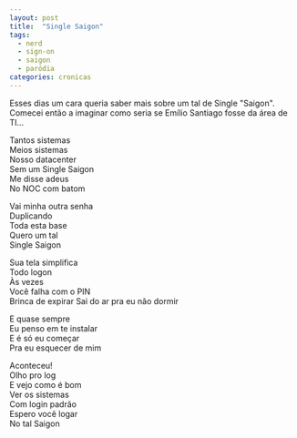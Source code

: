 ```yaml
---
layout: post
title:  "Single Saigon"
tags:
  - nerd
  - sign-on
  - saigon
  - paródia
categories: cronicas
---
```


Esses dias um cara queria saber mais sobre um tal de Single "Saigon". Comecei então a imaginar como
seria se Emílio Santiago fosse da área de TI...

Tantos sistemas  
Meios sistemas  
Nosso datacenter  
Sem um Single Saigon  
Me disse adeus  
No NOC com batom  

Vai minha outra senha  
Duplicando  
Toda esta base  
Quero um tal  
Single Saigon  

Sua tela simplifica  
Todo logon  
Às vezes  
Você falha com o PIN  
Brinca de expirar
Sai do ar pra eu não dormir  

E quase sempre  
Eu penso em te instalar  
E é só eu começar  
Pra eu esquecer de mim  

Aconteceu!  
Olho pro log  
E vejo como é bom  
Ver os sistemas  
Com login padrão  
Espero você logar  
No tal Saigon  
